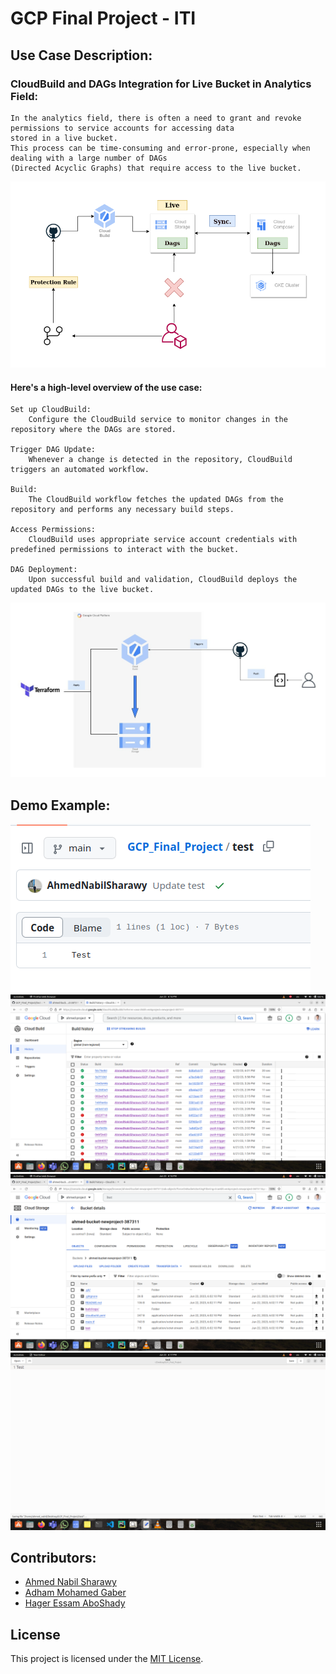 # GCP Final Project - ITI
## Use Case Description: 
### CloudBuild and DAGs Integration for Live Bucket in Analytics Field:

    In the analytics field, there is often a need to grant and revoke permissions to service accounts for accessing data 
    stored in a live bucket. 
    This process can be time-consuming and error-prone, especially when dealing with a large number of DAGs 
    (Directed Acyclic Graphs) that require access to the live bucket.

![Project UseCase](useCase.png)

#### Here's a high-level overview of the use case:

    Set up CloudBuild: 
        Configure the CloudBuild service to monitor changes in the repository where the DAGs are stored.

    Trigger DAG Update: 
        Whenever a change is detected in the repository, CloudBuild triggers an automated workflow.

    Build: 
        The CloudBuild workflow fetches the updated DAGs from the repository and performs any necessary build steps.

    Access Permissions:
        CloudBuild uses appropriate service account credentials with predefined permissions to interact with the bucket.

    DAG Deployment: 
        Upon successful build and validation, CloudBuild deploys the updated DAGs to the live bucket.


![Project Diagram](Diagram.jpeg)
## Demo Example:
![Project Demo-1](Demo/1.png)
![Project Demo-2](Demo/2.png)
![Project Demo-3](Demo/3.png)
![Project Demo-4](Demo/4.png)


## Contributors:
- [Ahmed Nabil Sharawy](https://www.linkedin.com/in/ahmed-nabil-sharawy-149880104/)
- [Adham Mohamed Gaber](https://www.linkedin.com/in/adhammgaber/)
- [Hager Essam AboShady](https://www.linkedin.com/in/hager-aboshady/)

## License
This project is licensed under the [MIT License](LICENSE).
